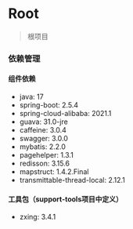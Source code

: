 # Root

> 根项目

### 依赖管理

#### 组件依赖

- java: 17
- spring-boot: 2.5.4
- spring-cloud-alibaba: 2021.1
- guava: 31.0-jre
- caffeine: 3.0.4
- swagger: 3.0.0
- mybatis: 2.2.0
- pagehelper: 1.3.1
- redisson: 3.15.6
- mapstruct: 1.4.2.Final
- transmittable-thread-local: 2.12.1

#### 工具包（support-tools项目中定义）

- zxing: 3.4.1
